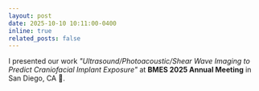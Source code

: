 ```yaml
---
layout: post
date: 2025-10-10 10:11:00-0400
inline: true
related_posts: false
---
```


I presented our work <i>"Ultrasound/Photoacoustic/Shear Wave Imaging to Predict Craniofacial Implant Exposure"</i> at <b>BMES 2025 Annual Meeting</b> in San Diego, CA :palm_tree:.
